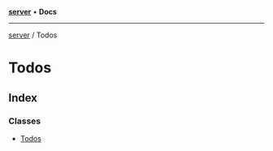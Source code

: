 [**server**](../README.md) • **Docs**

***

[server](../README.md) / Todos

# Todos

## Index

### Classes

- [Todos](classes/Todos.md)
